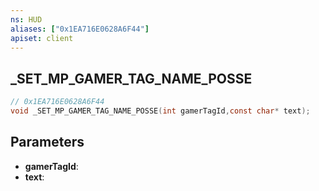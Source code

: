 ```yaml
---
ns: HUD
aliases: ["0x1EA716E0628A6F44"]
apiset: client
---
```

## _SET_MP_GAMER_TAG_NAME_POSSE

```c
// 0x1EA716E0628A6F44
void _SET_MP_GAMER_TAG_NAME_POSSE(int gamerTagId,const char* text);
```


## Parameters
* **gamerTagId**:
* **text**:



